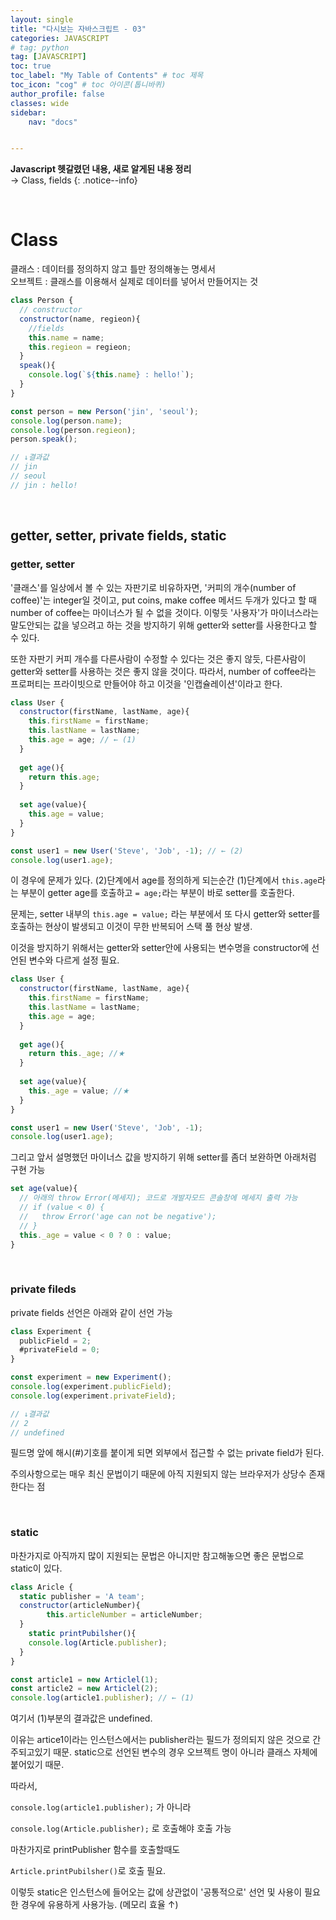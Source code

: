 ```yaml
---
layout: single
title: "다시보는 자바스크립트 - 03"
categories: JAVASCRIPT
# tag: python
tag: [JAVASCRIPT]
toc: true
toc_label: "My Table of Contents" # toc 제목
toc_icon: "cog" # toc 아이콘(톱니바퀴)
author_profile: false
classes: wide
sidebar:
    nav: "docs"


---
```




**Javascript 헷갈렸던 내용, 새로 알게된 내용 정리** 
<br> → Class, fields
{: .notice--info}

<br>

# Class

클래스 : 데이터를 정의하지 않고 틀만 정의해놓는 명세서  
오브젝트 : 클래스를 이용해서 실제로 데이터를 넣어서 만들어지는 것

```javascript
class Person {
  // constructor
  constructor(name, regieon){
    //fields
    this.name = name;
    this.regieon = regieon;
  }
  speak(){
    console.log(`${this.name} : hello!`);
  }
}

const person = new Person('jin', 'seoul');
console.log(person.name);
console.log(person.regieon);
person.speak();

// ↓결과값
// jin
// seoul
// jin : hello!
```



<br>

## getter, setter, private fields, static

### getter, setter

'클래스'를 일상에서 볼 수 있는 자판기로 비유하자면, '커피의 개수(number of coffee)'는 integer일 것이고, put coins, make coffee 메서드 두개가 있다고 할 때
number of coffee는 마이너스가 될 수 없을 것이다. 이렇듯 '사용자'가 마이너스라는 말도안되는 값을 넣으려고 하는 것을 방지하기 위해 getter와 setter를 사용한다고 할 수 있다.

또한 자판기 커피 개수를 다른사람이 수정할 수 있다는 것은 좋지 않듯, 다른사람이 getter와 setter를 사용하는 것은 좋지 않을 것이다.  따라서, number of coffee라는 프로퍼티는 프라이빗으로 만들어야 하고 이것을 '인캡슐레이션'이라고 한다.

```javascript
class User {
  constructor(firstName, lastName, age){
    this.firstName = firstName;
    this.lastName = lastName;
    this.age = age; // ← (1)
  }
  
  get age(){
    return this.age;
  }
  
  set age(value){
    this.age = value;
  }
}

const user1 = new User('Steve', 'Job', -1); // ← (2)
console.log(user1.age);
```

이 경우에 문제가 있다. (2)단계에서 age를 정의하게 되는순간 (1)단계에서 `this.age`라는 부분이  getter age를 호출하고 `= age;`라는 부분이 바로 setter를 호출한다.

문제는, setter 내부의 `this.age = value;` 라는 부분에서 또 다시 getter와 setter를 호출하는 현상이 발생되고 이것이 무한 반복되어 스택 풀 현상 발생.

이것을 방지하기 위해서는 getter와 setter안에 사용되는 변수명을 constructor에 선언된 변수와 다르게 설정 필요.

```javascript
class User {
  constructor(firstName, lastName, age){
    this.firstName = firstName;
    this.lastName = lastName;
    this.age = age;
  }
  
  get age(){
    return this._age; //★
  }
  
  set age(value){
    this._age = value; //★
  }
}

const user1 = new User('Steve', 'Job', -1);
console.log(user1.age);
```

그리고 앞서 설명했던 마이너스 값을 방지하기 위해 setter를 좀더 보완하면 아래처럼 구현 가능

```javascript
set age(value){
  // 아래의 throw Error(메세지); 코드로 개발자모드 콘솔창에 메세지 출력 가능
  // if (value < 0) {
  //   throw Error('age can not be negative');
  // }
  this._age = value < 0 ? 0 : value;
}
```

<br>

### private fileds

private fields 선언은 아래와 같이 선언 가능

```javascript
class Experiment {
  publicField = 2;
  #privateField = 0;
}

const experiment = new Experiment();
console.log(experiment.publicField);
console.log(experiment.privateField);

// ↓결과값
// 2
// undefined
```

필드명 앞에 해시(#)기호를 붙이게 되면 외부에서 접근할 수 없는 private field가 된다.

주의사항으로는 매우 최신 문법이기 때문에 아직 지원되지 않는 브라우저가 상당수 존재한다는 점

<br>

### static

마찬가지로 아직까지 많이 지원되는 문법은 아니지만 참고해놓으면 좋은 문법으로 static이 있다.

```javascript
class Aricle {
  static publisher = 'A team';
  constructor(articleNumber){
		this.articleNumber = articleNumber;
  }
	static printPubilsher(){
    console.log(Article.publisher);
  }
}

const article1 = new Articlel(1);
const article2 = new Articlel(2);
console.log(article1.publisher); // ← (1)
```

여기서 (1)부분의 결과값은 undefined.

이유는 artice1이라는 인스턴스에서는 publisher라는 필드가 정의되지 않은 것으로 간주되고있기 때문. static으로 선언된 변수의 경우 오브젝트 명이 아니라 클래스 자체에 붙어있기 때문.

따라서,

`console.log(article1.publisher);` 가 아니라

`console.log(Article.publisher);` 로 호출해야 호출 가능

마찬가지로 printPublisher 함수를 호출할때도

`Article.printPubilsher()`로 호출 필요.

이렇듯 static은 인스턴스에 들어오는 값에 상관없이 '공통적으로' 선언 및 사용이 필요한 경우에 유용하게 사용가능. (메모리 효율 ↑)







